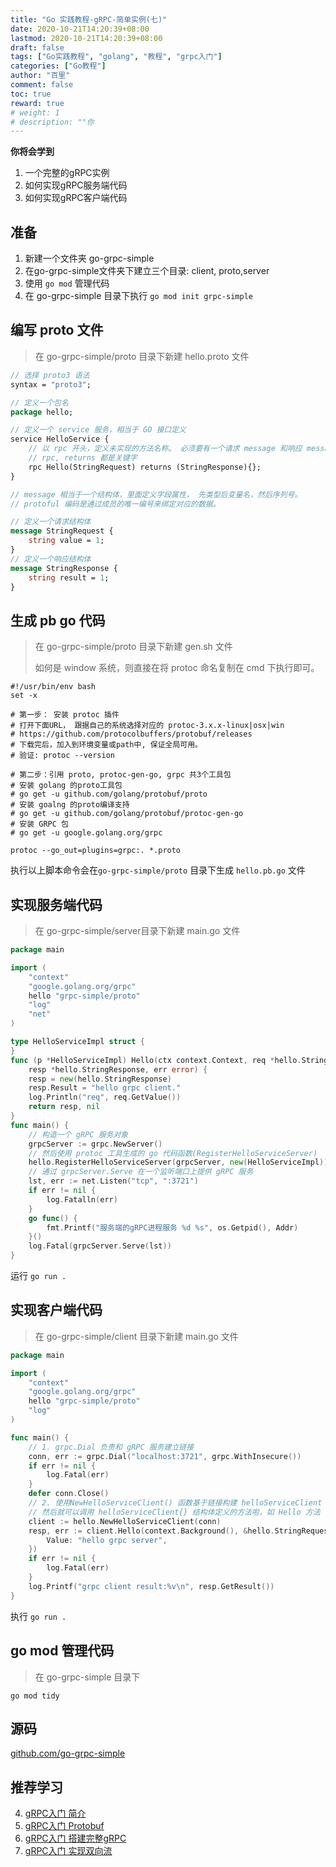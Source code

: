 ```yaml
---
title: "Go 实践教程-gRPC-简单实例(七)"
date: 2020-10-21T14:20:39+08:00
lastmod: 2020-10-21T14:20:39+08:00
draft: false
tags: ["Go实践教程", "golang", "教程", "grpc入门"]
categories: ["Go教程"]
author: "百里"
comment: false
toc: true
reward: true
# weight: 1
# description: ""你
---
```






**你将会学到**

1. 一个完整的gRPC实例
2. 如何实现gRPC服务端代码
3. 如何实现gRPC客户端代码

## 准备

1. 新建一个文件夹 go-grpc-simple
2. 在go-grpc-simple文件夹下建立三个目录: client, proto,server
3. 使用 `go mod` 管理代码
4. 在 go-grpc-simple 目录下执行 `go mod init grpc-simple`

## 编写 proto 文件

> 在 go-grpc-simple/proto 目录下新建 hello.proto 文件

```protobuf
// 选择 proto3 语法
syntax = "proto3"; 

// 定义一个包名
package hello;

// 定义一个 service 服务，相当于 GO 接口定义
service HelloService {
    // 以 rpc 开头，定义未实现的方法名称。 必须要有一个请求 message 和响应 message
    // rpc, returns 都是关键字
    rpc Hello(StringRequest) returns (StringResponse){}; 
}

// message 相当于一个结构体，里面定义字段属性， 先类型后变量名，然后序列号。
// protoful 编码是通过成员的唯一编号来绑定对应的数据。

// 定义一个请求结构体
message StringRequest {
    string value = 1;
} 
// 定义一个响应结构体
message StringResponse {
    string result = 1;
}
```

## 生成 pb go 代码

> 在 go-grpc-simple/proto 目录下新建  gen.sh 文件
>
> 如何是 window 系统，则直接在将 protoc 命名复制在 cmd 下执行即可。

```shell
#!/usr/bin/env bash
set -x

# 第一步： 安装 protoc 插件
# 打开下面URL， 跟据自己的系统选择对应的 protoc-3.x.x-linux|osx|win
# https://github.com/protocolbuffers/protobuf/releases
# 下载完后，加入到环境变量或path中, 保证全局可用。
# 验证: protoc --version

# 第二步：引用 proto, protoc-gen-go, grpc 共3个工具包
# 安装 golang 的proto工具包
# go get -u github.com/golang/protobuf/proto
# 安装 goalng 的proto编译支持
# go get -u github.com/golang/protobuf/protoc-gen-go
# 安装 GRPC 包
# go get -u google.golang.org/grpc

protoc --go_out=plugins=grpc:. *.proto
```

执行以上脚本命令会在`go-grpc-simple/proto` 目录下生成 `hello.pb.go` 文件

## 实现服务端代码

> 在 go-grpc-simple/server目录下新建  main.go 文件

```go
package main

import (
	"context"
	"google.golang.org/grpc"
	hello "grpc-simple/proto"
	"log"
	"net"
)

type HelloServiceImpl struct {
}
func (p *HelloServiceImpl) Hello(ctx context.Context, req *hello.StringRequest)(
	resp *hello.StringResponse, err error) {
	resp = new(hello.StringResponse)
	resp.Result = "hello grpc client."
	log.Println("req", req.GetValue())
	return resp, nil
}
func main() {
	// 构造一个 gRPC 服务对象
	grpcServer := grpc.NewServer()
	// 然后使用 protoc 工具生成的 go 代码函数(RegisterHelloServiceServer)  注册我们实现的 HelloServiceImpl 服务
	hello.RegisterHelloServiceServer(grpcServer, new(HelloServiceImpl))
	// 通过 grpcServer.Serve 在一个监听端口上提供 gRPC 服务
	lst, err := net.Listen("tcp", ":3721")
	if err != nil {
		log.Fatalln(err)
	}
    go func() {
		fmt.Printf("服务端的gRPC进程服务 %d %s", os.Getpid(), Addr)
	}()
	log.Fatal(grpcServer.Serve(lst))
}
```

运行 `go run .`

## 实现客户端代码

>在 go-grpc-simple/client 目录下新建  main.go 文件

```go
package main

import (
	"context"
	"google.golang.org/grpc"
	hello "grpc-simple/proto"
	"log"
)

func main() {
	// 1. grpc.Dial 负责和 gRPC 服务建立链接
	conn, err := grpc.Dial("localhost:3721", grpc.WithInsecure())
	if err != nil {
		log.Fatal(err)
	}
	defer conn.Close()
	// 2. 使用NewHelloServiceClient() 函数基于链接构建 helloServiceClient 对象。
	// 然后就可以调用 helloServiceClient{} 结构体定义的方法啦，如 Hello 方法
	client := hello.NewHelloServiceClient(conn)
	resp, err := client.Hello(context.Background(), &hello.StringRequest{
		Value: "hello grpc server",
	})
	if err != nil {
		log.Fatal(err)
	}
	log.Printf("grpc client result:%v\n", resp.GetResult())
}
```

执行 `go run .`

## go mod 管理代码

> 在 go-grpc-simple 目录下

```shell
go mod tidy
```



## 源码

[github.com/go-grpc-simple](https://github.com/yezihack/grpc/tree/master/go-grpc-simple)



## 推荐学习

4. [gRPC入门 简介](https://yezihack.github.io/tutorial-grpc-base.html)
2. [gRPC入门 Protobuf](https://yezihack.github.io/tutorial-grpc-protobuf.html)
3. [gRPC入门 搭建完整gRPC](https://yezihack.github.io/tutorial-grpc-simple.html)
4. [gRPC入门 实现双向流](https://yezihack.github.io/tutorial-grpc-stream-simple.html)